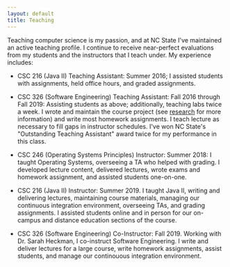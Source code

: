 ```yaml
---
layout: default
title: Teaching
---
```


Teaching computer science is my passion, and at NC State I've maintained an active teaching profile.  I continue to receive near-perfect evaluations from my students and the instructors that I teach under.  My experience includes:

* CSC 216 (Java II) Teaching Assistant: Summer 2016; I assisted students with assignments, held office hours, and graded assignments.

* CSC 326 (Software Engineering) Teaching Assistant: Fall 2016 through Fall 2019: Assisting students as above; additionally, teaching labs twice a week.  I wrote and maintain the course project (see [research](/research.html) for more information) and write most homework assignments.  I teach lecture as necessary to fill gaps in instructor schedules.  I've won NC State's "Outstanding Teaching Assistant" award twice for my performance in this class.

* CSC 246 (Operating Systems Principles) Instructor: Summer 2018: I taught Operating Systems, overseeing a TA who helped with grading.  I developed lecture content, delivered lectures, wrote exams and homework assignment, and assisted students one-on-one.

* CSC 216 (Java II) Instructor: Summer 2019.  I taught Java II, writing and delivering lectures, maintaining course materials, managing our continuous integration environment, overseeing TAs, and grading assignments.  I assisted students online and in person for our on-campus and distance education sections of the course.

* CSC 326 (Software Engineering) Co-Instructor: Fall 2019.  Working with Dr. Sarah Heckman, I co-instruct Software Engineering.  I write and deliver lectures for a large course, write homework assignments, assist students, and manage our continouous integration environment.
